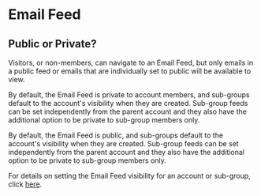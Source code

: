 # Email Feed

<span class="sub g4s">

<span id="gv-4feed-2feedvisibility"></span>
## Public or Private?

Visitors, or non-members, can navigate to an Email Feed, but only emails in a public feed or emails that are individually set to
public will be available to view.

</span> <!-- sub g4s -->

<span class="g4s">

By default, the Email Feed is private to account
members, and sub-groups default to the account's visibility when they are created.
Sub-group feeds can be set independently from the parent account and they also have the
additional option to be private to sub-group members only.

</span> <!-- g4s -->

<span class="sub">

By default, the Email Feed is public, and sub-groups
default to the account's visibility when they are created. 
Sub-group feeds can be set independently from the parent account and they also have
the additional option to be private to sub-group members only.

</span> <!-- sub -->

<span class="sub g4s">
  
For details on setting the Email Feed visibility for an account or sub-group, click [here](/3-send/4-sendSettings.md?[LINK-QARGS-DOC]#gv-2members-4sendsettings-email-feed-visibility).

</span> <!-- sub g4s -->
